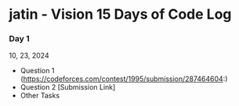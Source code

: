 # jatin - Vision 15 Days of Code Log

### Day 1

10, 23, 2024

- Question 1
  (https://codeforces.com/contest/1995/submission/287464604:)
- Question 2
  [Submission Link]
- Other Tasks
